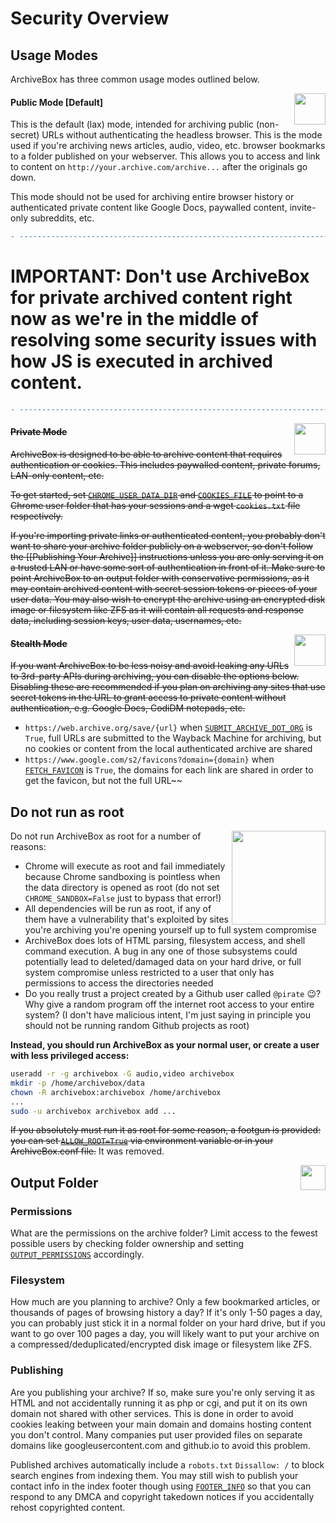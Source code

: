 # Security Overview

## Usage Modes

ArchiveBox has three common usage modes outlined below.

<img src="https://i.imgur.com/K3dZcjG.png" width="50px" align="right"/>

#### Public Mode [Default]

This is the default (lax) mode, intended for archiving public (non-secret) URLs without authenticating the headless browser.  This is the mode used if you're archiving news articles, audio, video, etc. browser bookmarks to a folder published on your webserver. This allows you to access and link to content on `http://your.archive.com/archive...` after the originals go down.

This mode should not be used for archiving entire browser history or authenticated private content like Google Docs, paywalled content, invite-only subreddits, etc.

```diff
- ----------------------------------------------------------------------
```

# IMPORTANT: Don't use ArchiveBox for private archived content right now as we're in the middle of resolving some security issues with how JS is executed in archived content.

```diff
- ----------------------------------------------------------------------
```

<img src="https://i.imgur.com/xg6TxoK.png" width="50px" align="right"/>

#### ~~Private Mode~~

~~ArchiveBox is designed to be able to archive content that requires authentication or cookies.  This includes paywalled content, private forums, LAN-only content, etc.~~

~~To get started, set [`CHROME_USER_DATA_DIR`](https://github.com/pirate/ArchiveBox/wiki/Configuration#chrome_user_data_dir) and [`COOKIES_FILE`](https://github.com/pirate/ArchiveBox/wiki/Configuration#COOKIES_FILE) to point to a Chrome user folder that has your sessions and a wget `cookies.txt` file respectively.~~

~~If you're importing private links or authenticated content, you probably don't want to share your archive folder publicly on a webserver, so don't follow the [[Publishing Your Archive]] instructions unless you are only serving it on a trusted LAN or have some sort of authentication in front of it.  Make sure to point ArchiveBox to an output folder with conservative permissions, as it may contain archived content with secret session tokens or pieces of your user data.  You may also wish to encrypt the archive using an encrypted disk image or filesystem like ZFS as it will contain all requests and response data, including session keys, user data, usernames, etc.~~

<img src="https://i.imgur.com/DfyQUDV.png" width="50px" align="right"/>

#### ~~Stealth Mode~~

~~If you want ArchiveBox to be less noisy and avoid leaking any URLs to 3rd-party APIs during archiving, you can disable the options below.  Disabling these are recommended if you plan on archiving any sites that use secret tokens in the URL to grant access to private content without authentication, e.g. Google Docs, CodiDM notepads, etc.~~

 - `https://web.archive.org/save/{url}` when [`SUBMIT_ARCHIVE_DOT_ORG`](https://github.com/pirate/ArchiveBox/wiki/Configuration#submit_archive_dot_org) is `True`, full URLs are submitted to the Wayback Machine for archiving, but no cookies or content from the local authenticated archive are shared
 - `https://www.google.com/s2/favicons?domain={domain}` when [`FETCH_FAVICON`](https://github.com/pirate/ArchiveBox/wiki/Configuration#fetch_favicon) is `True`, the domains for each link are shared in order to get the favicon, but not the full URL~~

## Do not run as root

<img src="https://i.imgur.com/yDqJc4I.jpg" width="150px" align="right">

Do not run ArchiveBox as root for a number of reasons:
 - Chrome will execute as root and fail immediately because Chrome sandboxing is pointless when the data directory is opened as root (do not set `CHROME_SANDBOX=False` just to bypass that error!)
 - All dependencies will be run as root, if any of them have a vulnerability that's exploited by sites you're archiving you're opening yourself up to full system compromise
 - ArchiveBox does lots of HTML parsing, filesystem access, and shell command execution.  A bug in any one of those subsystems could potentially lead to deleted/damaged data on your hard drive, or full system compromise unless restricted to a user that only has permissions to access the directories needed
 - Do you really trust a project created by a Github user called `@pirate` 😉? Why give a random program off the internet root access to your entire system? (I don't have malicious intent, I'm just saying in principle you should not be running random Github projects as root)

**Instead, you should run ArchiveBox as your normal user, or create a user with less privileged access:**
```bash
useradd -r -g archivebox -G audio,video archivebox
mkdir -p /home/archivebox/data
chown -R archivebox:archivebox /home/archivebox
...
sudo -u archivebox archivebox add ...
```

~~If you absolutely must run it as root for some reason, a footgun is provided: you can set [`ALLOW_ROOT=True`](https://github.com/pirate/ArchiveBox/wiki/Configuration#ALLOW_ROOT) via environment variable or in your ArchiveBox.conf file.~~ It was removed.

<img src="https://i.imgur.com/ca1he6I.png" width="40px" align="right"/>

## Output Folder

### Permissions

What are the permissions on the archive folder? Limit access to the fewest possible users by checking folder ownership and setting [`OUTPUT_PERMISSIONS`](https://github.com/pirate/ArchiveBox/wiki/Configuration#OUTPUT_PERMISSIONS) accordingly.

### Filesystem

How much are you planning to archive?  Only a few bookmarked articles, or thousands of pages of browsing history a day?  If it's only 1-50 pages a day, you can probably just stick it in a normal folder on your hard drive, but if you want to go over 100 pages a day, you will likely want to put your archive on a compressed/deduplicated/encrypted disk image or filesystem like ZFS.

### Publishing

Are you publishing your archive? If so, make sure you're only serving it as HTML and not accidentally running it as php or cgi, and put it on its own domain not shared with other services.  This is done in order to avoid cookies leaking between your main domain and domains hosting content you don't control.  Many companies put user provided files on separate domains like googleusercontent.com and github.io to avoid this problem.

Published archives automatically include a `robots.txt` `Dissallow: /` to block search engines from indexing them. You may still wish to publish your contact info in the index footer though using [`FOOTER_INFO`](https://github.com/pirate/ArchiveBox/wiki/Configuration#FOOTER_INFO) so that you can respond to any DMCA and copyright takedown notices if you accidentally rehost copyrighted content.
